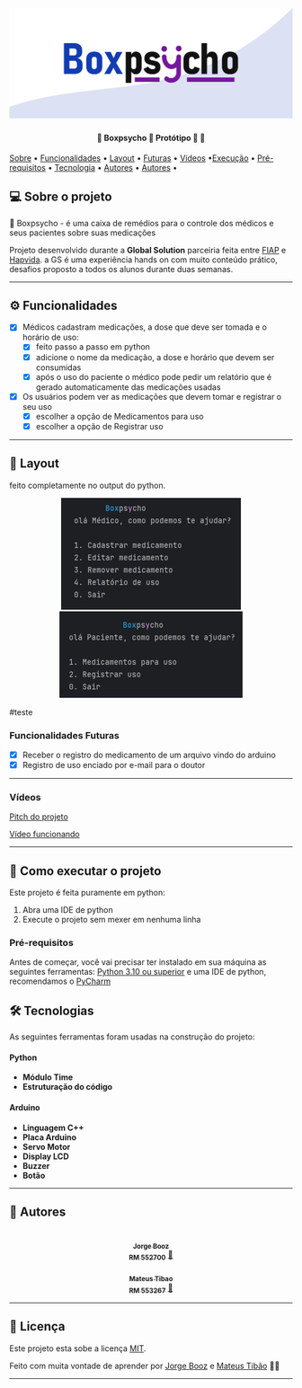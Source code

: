  
</p>
<h1 align="center">
    <img alt="NextLevelWeek" title="#NextLevelWeek" src="./assets/logo.jpg" />
</h1>

<h4 align="center"> 
	🚧  Boxpsycho 🙂 Protótipo 🚀 🚧
</h4>

<p align="center">

  [Sobre](#sobre) • [Funcionalidades](#funcionalidades) • [Layout](#layout) • [Futuras](#futuras) • [Vídeos](#video) •[Execução](#exec) • [Pré-requisitos](#quests) • [Tecnologia](#tech) • [Autores](#lindoes) • [Autores](#license) •
</p>


## 💻 Sobre o projeto <a id="sobre"></a>

🙂 Boxpsycho - é uma caixa de remédios para o controle dos médicos e seus pacientes sobre suas medicações


Projeto desenvolvido durante a **Global Solution** parceiria feita entre [FIAP](https://www.fiap.com.br/) e [Hapvida](https://www.hapvida.com.br/site/).
a GS é uma experiência hands on com muito conteúdo prático, desafios proposto a todos os alunos durante duas semanas.

---

## ⚙️ Funcionalidades <a id="funcionalidades"></a>

- [x] Médicos cadastram medicações, a dose que deve ser tomada e o horário de uso:
  - [x] feito passo a passo em python
  - [x] adicione o nome da medicação, a dose e horário que devem ser consumidas
  - [x] após o uso do paciente o médico pode pedir um relatório que é gerado automaticamente das medicações usadas

- [x] Os usuários podem ver as medicações que devem tomar e registrar o seu uso 
  - [x] escolher a opção de Medicamentos para uso
  - [x] escolher a opção de Registrar uso

---

## 🎨 Layout  <a id="layout"></a>

feito completamente no output do python.

<p align="center" >
  <img alt="Made by Booz e Tibão" src="./assets/layout-medico.jpeg">
  <img alt="Made by Booz e Tibão" src="./assets/layout-paciente.jpeg">
</p>


#teste


### Funcionalidades Futuras <a id="futuras"></a>

- [x] Receber o registro do medicamento de um arquivo vindo do arduino
- [x] Registro de uso enciado por e-mail para o doutor

---
### Vídeos <a id="video"></a>
[Pitch do projeto](https://youtu.be/V1doqEqW1uU)

[Vídeo funcionando](https://youtu.be/QJ0pS9f6Pm8)

---

## 🚀 Como executar o projeto <a id="exec"></a>

Este projeto é feita puramente em python:
1. Abra uma IDE de python
2. Execute o projeto sem mexer em nenhuma linha


### Pré-requisitos <a id="quests"></a>

Antes de começar, você vai precisar ter instalado em sua máquina as seguintes ferramentas:
[Python 3.10 ou superior](https://www.python.org/downloads/) e uma IDE de python, recomendamos o [PyCharm](https://www.jetbrains.com/edu-products/download/other-PCE.html)



## 🛠 Tecnologias <a id="tech"></a>

As seguintes ferramentas foram usadas na construção do projeto:

#### **Python**  

-   **Módulo Time**
-   **Estruturação do código**


#### **Arduino** 
-   **Linguagem C++**
-   **Placa Arduino**
-   **Servo Motor**
-   **Display LCD**
-   **Buzzer**
-   **Botão**

---

## 🦸 Autores <a id="lindoes"></a>
<p align="Center">
<a href="https://github.com/JorgeBooz00">
 <img style="border-radius: 50%;" src="https://avatars.githubusercontent.com/u/107008455?v=4" width="100px;" alt=""/>
 <br />
 <sub><b>Jorge Booz</b></sub> <sub><br><b>RM 552700</b></sub></a> <a href="https://github.com/JorgeBooz00" title="Booz">🚀</a>
 <br /> <a href="https://github.com/MateusTibao">
 <img style="border-radius: 50%;" src="https://media-gru1-1.cdn.whatsapp.net/v/t61.24694-24/358163362_6408788222509379_3686466471442376588_n.jpg?ccb=11-4&oh=01_AdRHAL-Mn925oHq0bWlu-bD6wtgKxPHinF3lPbH1xD7YyQ&oe=656A695F&_nc_sid=e6ed6c&_nc_cat=108" width="100px;" alt=""/>
 <br />
 <sub><b>Mateus Tibao</b></sub> <sub><br><b>RM 553267</b></sub></a> <a href="https://github.com/MateusTibao" title="Tibao">🚀</a>
 <br />

 


---

## 📝 Licença <a id="license"></a>

Este projeto esta sobe a licença [MIT](./LICENSE).

Feito com muita vontade de aprender por [Jorge Booz](https://www.linkedin.com/in/jorge-booz-4038a2213/) e [Mateus Tibão](https://www.linkedin.com/in/mateustibao/) 👋🏽 

---

